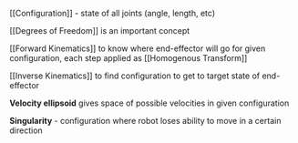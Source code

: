[[Configuration]] - state of all joints (angle, length, etc)

[[Degrees of Freedom]] is an important concept

[[Forward Kinematics]] to know where end-effector will go for given configuration, each step applied as [[Homogenous Transform]]

[[Inverse Kinematics]] to find configuration to get to target state of end-effector

**Velocity ellipsoid** gives space of possible velocities in given configuration

**Singularity** - configuration where robot loses ability to move in a certain direction
